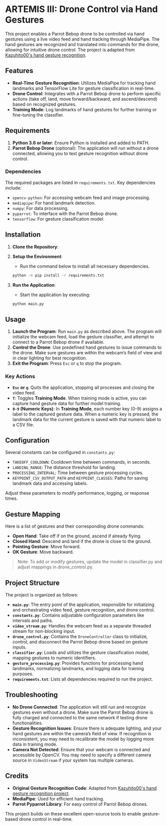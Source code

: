 # ARTEMIS III: Drone Control via Hand Gestures

This project enables a Parrot Bebop drone to be controlled via hand gestures using a live video feed and hand tracking through MediaPipe. The hand gestures are recognized and translated into commands for the drone, allowing for intuitive drone control. The project is adapted from [Kazuhito00's hand gesture recognition](https://github.com/kinivi/hand-gesture-recognition-mediapipe).

## Features

- **Real-Time Gesture Recognition**: Utilizes MediaPipe for tracking hand landmarks and TensorFlow Lite for gesture classification in real-time.
- **Drone Control**: Integrates with a Parrot Bebop drone to perform specific actions (take off, land, move forward/backward, and ascend/descend) based on recognized gestures.
- **Training Mode**: Log landmarks of hand gestures for further training or fine-tuning the classifier.

## Requirements

1. **Python 3.6 or later**: Ensure Python is installed and added to PATH.
2. **Parrot Bebop Drone** (optional): The application will run without a drone connected, allowing you to test gesture recognition without drone control.

### Dependencies

The required packages are listed in `requirements.txt`. Key dependencies include:

- `opencv-python`: For accessing webcam feed and image processing.
- `mediapipe`: For hand landmark detection.
- `numpy`: For data processing.
- `pyparrot`: To interface with the Parrot Bebop drone.
- `tensorflow`: For gesture classification model.

## Installation

1. **Clone the Repository**:

2. **Setup the Environment**:

   - Run the command below to install all necessary dependencies.

   ```bash
   python -m pip install -r requirements.txt

   ```

3. **Run the Application**:

   - Start the application by executing:

   ```bash
   python main.py

   ```

## Usage

1. **Launch the Program**: Run `main.py` as described above. The program will initialize the webcam feed, load the gesture classifier, and attempt to connect to a Parrot Bebop drone if available.
2. **Control the Drone**: Use predefined hand gestures to issue commands to the drone. Make sure gestures are within the webcam’s field of view and in clear lighting for best recognition.
3. **Exit the Program**: Press `Esc` or `q` to stop the program.

### Key Actions

- **`Esc` or `q`**: Quits the application, stopping all processes and closing the video feed.
- **`T`**: Toggles **Training Mode**. When training mode is active, you can capture hand gesture data for further model training.
- **`0-9` (Numeric Keys)**: In **Training Mode**, each number key (0-9) assigns a label to the captured gesture data. When a numeric key is pressed, the landmark data for the current gesture is saved with that numeric label to a CSV file.

## Configuration

Several constants can be configured in `constants.py`:

- `TAKEOFF_COOLDOWN`: Cooldown time between commands, in seconds.
- `LANDING_RANGE`: The distance threshold for landing.
- `PROCESSING_INTERVAL`: Time between gesture processing cycles.
- `KEYPOINT_CSV_OUTPUT_PATH` and `KEYPOINT_CLASSES`: Paths for saving landmark data and accessing labels.

Adjust these parameters to modify performance, logging, or response times.

## Gesture Mapping

Here is a list of gestures and their corresponding drone commands:

- **Open Hand**: Take off if on the ground, ascend if already flying.
- **Closed Hand**: Descend and land if the drone is close to the ground.
- **Pointing Gesture**: Move forward.
- **OK Gesture**: Move backward.

> Note: To add or modify gestures, update the model in classifier.py and adjust mappings in drone_control.py.

## Project Structure

The project is organized as follows:

- **`main.py`**: The entry point of the application, responsible for initializing and orchestrating video feed, gesture recognition, and drone control.
- **`constants.py`**: Contains adjustable configuration parameters like intervals and paths.
- **`video_stream.py`**: Handles the webcam feed as a separate threaded stream for non-blocking input.
- **`drone_control.py`**: Contains the `DroneController` class to initialize, control, and disconnect the Parrot Bebop drone based on gesture inputs.
- **`classifier.py`**: Loads and utilizes the gesture classification model, mapping gestures to numeric identifiers.
- **`gesture_processing.py`**: Provides functions for processing hand landmarks, normalizing landmarks, and logging data for training purposes.
- **`requirements.txt`**: Lists all dependencies required to run the project.

## Troubleshooting

- **No Drone Connected**: The application will still run and recognize gestures even without a drone. Make sure the Parrot Bebop drone is fully charged and connected to the same network if testing drone functionalities.
- **Gesture Recognition Issues**: Ensure there is adequate lighting, and your hand gestures are within the camera’s field of view. If recognition is inconsistent, you may need to recalibrate the model by logging more data in training mode.
- **Camera Not Detected**: Ensure that your webcam is connected and accessible by OpenCV. You may need to specify a different camera source in `VideoStream` if your system has multiple cameras.

## Credits

- **Original Gesture Recognition Code**: Adapted from [Kazuhito00's hand gesture recognition project](https://github.com/kinivi/hand-gesture-recognition-mediapipe).
- **MediaPipe**: Used for efficient hand tracking.
- **Parrot Pyparrot Library**: For easy control of Parrot Bebop drones.

This project builds on these excellent open-source tools to enable gesture-based drone control in real-time.
